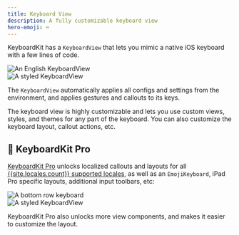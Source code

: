 ```yaml
---
title: Keyboard View
description: A fully customizable keyboard view
hero-emoji: ⌨️
---
```


KeyboardKit has a ``KeyboardView`` that lets you mimic a native iOS keyboard with a few lines of code.

<div class="grid col2">
    <div><img alt="An English KeyboardView" src="{{page.assets}}keyboardview-english.jpg" /></div>
    <div><img alt="A styled KeyboardView" src="{{page.assets}}keyboardview-swedish-theme.jpg" /></div>
</div>

The `KeyboardView` automatically applies all configs and settings from the environment, and applies gestures and callouts to its keys.

The keyboard view is highly customizable and lets you use custom views, styles, and themes for any part of the keyboard. You can also customize the keyboard layout, callout actions, etc.

## 👑 KeyboardKit Pro

[KeyboardKit Pro][Pro] unlocks localized callouts and layouts for all [{{site.locales.count}} supported locales](/locales), as well as an `EmojiKeyboard`, iPad Pro specific layouts, additional input toolbars, etc:

<div class="grid col2">
    <div><img alt="A bottom row keyboard" src="{{page.assets}}keyboard-bottomrow.jpg" /></div>
    <div><img alt="A styled KeyboardView" src="{{page.assets}}keyboard-inputtoolbar.jpg" /></div>
</div>

KeyboardKit Pro also unlocks more view components, and makes it easier to customize the layout.


[Pro]: /pro
